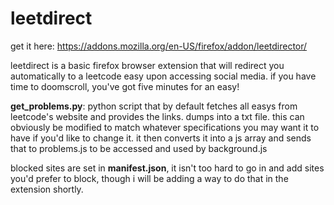 # leetdirect


get it here: https://addons.mozilla.org/en-US/firefox/addon/leetdirector/

leetdirect is a basic firefox browser extension that will redirect you automatically to a leetcode easy upon accessing social media. if you have time to doomscroll, you've got five minutes for an easy!


**get_problems.py**: python script that by default fetches all easys from leetcode's website and provides the links. dumps into a txt file. this can obviously be modified to match whatever specifications you may want it to have if you'd like to change it. it then converts it into a js array and sends that to problems.js to be accessed and used by background.js

blocked sites are set in **manifest.json**, it isn't too hard to go in and add sites you'd prefer to block, though i will be adding a way to do that in the extension shortly. 

